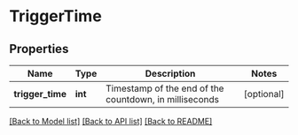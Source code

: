 # TriggerTime

## Properties
Name | Type | Description | Notes
------------ | ------------- | ------------- | -------------
**trigger_time** | **int** | Timestamp of the end of the countdown, in milliseconds | [optional] 

[[Back to Model list]](../README.md#documentation-for-models) [[Back to API list]](../README.md#documentation-for-api-endpoints) [[Back to README]](../README.md)


